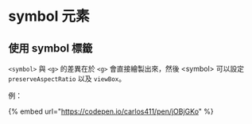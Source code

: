 # symbol 元素

## 使用 symbol 標籤

`<symbol>` 與 `<g>` 的差異在於 `<g>` 會直接繪製出來，然後 \<symbol> 可以設定 `preserveAspectRatio` 以及 `viewBox`。

例：

{% embed url="https://codepen.io/carlos411/pen/jOBjGKo" %}

